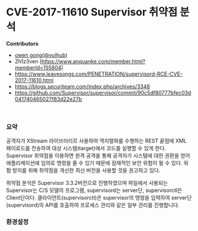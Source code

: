 # CVE-2017-11610 Supervisor 취약점 분석

**Contributors**
- [owen gong(@vulhub)](https://github.com/phith0n)
- Zh1z3ven (https://www.anquanke.com/member.html?memberId=155804)
- https://www.leavesongs.com/PENETRATION/supervisord-RCE-CVE-2017-11610.html
- https://blogs.securiteam.com/index.php/archives/3348
- https://github.com/Supervisor/supervisor/commit/90c5df80777bfec03d041740465027f83d22e27b

<br/>

### 요약
공격자가 XStream 라이브러리르 사용하여 역지렬화를 수행하는 REST 끝점에 XML 페이로드를 전송하여 대상 시스템(target)에서 코드를 실행할 수 있게 한다.
Supervisor 취약점을 이용하면 원격 공격을 통해 공격자가 시스템에 대한 권환을 얻어 애플리케이션에 임의로 명령을 줄 수 있기 때문에 잠재적인 보안 위험이 될 수 있다.
위험 방지를 위해 취약점을 개선한 최신 버전을 사용할 것을 권고하고 있다.

취약점 분석은 Supervisor 3.3.2버전으로 진행하였으며 파일에서 사용되는 Supervisor는 C/S 모델의 프로그램, supervisord는 server단, supervisorctl은 Client단이다.
클라이언트(supervisorctl)은 supervisor의 명령을 입력하여 server단(supervisord)의 API를 호출하여 프로세스 관리와 같은 일부 관리를 진행합니다.


### 환경설정

